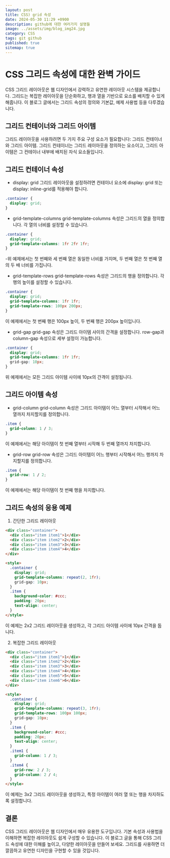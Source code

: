 ```yaml
---
layout: post
title: CSS) grid 속성
date: 2024-05-30 11:29 +0900
description: github에 대한 여러가지 설명들
image: ../assets/img/blog_img24.jpg
category: CSS
tags: git github
published: true
sitemap: true
---
```


# CSS 그리드 속성에 대한 완벽 가이드
CSS 그리드 레이아웃은 웹 디자인에서 강력하고 유연한 레이아웃 시스템을 제공합니다. 그리드는 복잡한 레이아웃을 단순화하고, 행과 열을 기반으로 요소를 배치할 수 있게 해줍니다. 이 블로그 글에서는 그리드 속성의 정의와 기본값, 예제 사용법 등을 다루겠습니다.

## 그리드 컨테이너와 그리드 아이템
그리드 레이아웃을 사용하려면 두 가지 주요 구성 요소가 필요합니다: 그리드 컨테이너와 그리드 아이템. 그리드 컨테이너는 그리드 레이아웃을 정의하는 요소이고, 그리드 아이템은 그 컨테이너 내부에 배치된 자식 요소들입니다.

## 그리드 컨테이너 속성
- display: grid
그리드 레이아웃을 설정하려면 컨테이너 요소에 display: grid 또는 display: inline-grid를 적용해야 합니다.

````css
.container {
  display: grid;
}
````

- grid-template-columns
grid-template-columns 속성은 그리드의 열을 정의합니다. 각 열의 너비를 설정할 수 있습니다.

````css
.container {
  display: grid;
  grid-template-columns: 1fr 2fr 1fr;
}
````

-위 예제에서는 첫 번째와 세 번째 열은 동일한 너비를 가지며, 두 번째 열은 첫 번째 열의 두 배 너비를 가집니다.

- grid-template-rows
grid-template-rows 속성은 그리드의 행을 정의합니다. 각 행의 높이를 설정할 수 있습니다.

````css
.container {
  display: grid;
  grid-template-columns: 1fr 1fr;
  grid-template-rows: 100px 200px;
}
````

이 예제에서는 첫 번째 행은 100px 높이, 두 번째 행은 200px 높이입니다.

- grid-gap
grid-gap 속성은 그리드 아이템 사이의 간격을 설정합니다. row-gap과 column-gap 속성으로 세부 설정이 가능합니다.

````css
.container {
  display: grid;
  grid-template-columns: 1fr 1fr;
  grid-gap: 10px;
}
````

위 예제에서는 모든 그리드 아이템 사이에 10px의 간격이 설정됩니다.

## 그리드 아이템 속성

- grid-column
grid-column 속성은 그리드 아이템이 어느 열부터 시작해서 어느 열까지 차지할지를 정의합니다.

````css
.item {
  grid-column: 1 / 3;
}
````

이 예제에서는 해당 아이템이 첫 번째 열부터 시작해 두 번째 열까지 차지합니다.

- grid-row
grid-row 속성은 그리드 아이템이 어느 행부터 시작해서 어느 행까지 차지할지를 정의합니다.

````css
.item {
  grid-row: 1 / 2;
}
````

이 예제에서는 해당 아이템이 첫 번째 행을 차지합니다.

## 그리드 속성의 응용 예제

1. 간단한 그리드 레이아웃

````html
<div class="container">
  <div class="item item1">1</div>
  <div class="item item2">2</div>
  <div class="item item3">3</div>
  <div class="item item4">4</div>
</div>

<style>
  .container {
    display: grid;
    grid-template-columns: repeat(2, 1fr);
    grid-gap: 10px;
  }
  .item {
    background-color: #ccc;
    padding: 20px;
    text-align: center;
  }
</style>
````

이 예제는 2x2 그리드 레이아웃을 생성하고, 각 그리드 아이템 사이에 10px 간격을 둡니다.

2. 복잡한 그리드 레이아웃

````html
<div class="container">
  <div class="item item1">1</div>
  <div class="item item2">2</div>
  <div class="item item3">3</div>
  <div class="item item4">4</div>
  <div class="item item5">5</div>
  <div class="item item6">6</div>
</div>

<style>
  .container {
    display: grid;
    grid-template-columns: repeat(3, 1fr);
    grid-template-rows: 100px 100px;
    grid-gap: 10px;
  }
  .item {
    background-color: #ccc;
    padding: 20px;
    text-align: center;
  }
  .item1 {
    grid-column: 1 / 3;
  }
  .item4 {
    grid-row: 2 / 3;
    grid-column: 2 / 4;
  }
</style>
````

이 예제는 3x2 그리드 레이아웃을 생성하고, 특정 아이템이 여러 열 또는 행을 차지하도록 설정합니다.

## 결론
CSS 그리드 레이아웃은 웹 디자인에서 매우 유용한 도구입니다. 기본 속성과 사용법을 이해하면 복잡한 레이아웃도 쉽게 구성할 수 있습니다. 이 블로그 글을 통해 CSS 그리드 속성에 대한 이해를 높이고, 다양한 레이아웃을 만들어 보세요. 그리드를 사용하면 더 깔끔하고 유연한 디자인을 구현할 수 있을 것입니다.